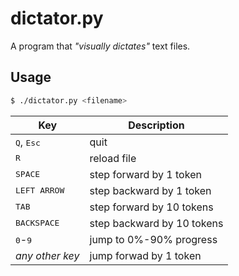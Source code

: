 # dictator.py 

A program that _"visually dictates"_ text files.

## Usage

```sh
$ ./dictator.py <filename>
```

| Key                          | Description                |
| ---------------------------- | -------------------------- |
| <kbd>Q</kbd>, <kbd>Esc</kbd> | quit                       |
| <kbd>R</kbd>                 | reload file                |
| <kbd>SPACE</kbd>             | step forward  by 1 token   |
| <kbd>LEFT ARROW</kbd>        | step backward by 1 token   |
| <kbd>TAB</kbd>               | step forward by 10 tokens  |
| <kbd>BACKSPACE</kbd>         | step backward by 10 tokens |
| <kbd>0</kbd>-<kbd>9</kbd>    | jump to 0%-90% progress    |
| *any other key*              | jump forwad by 1 token     |
